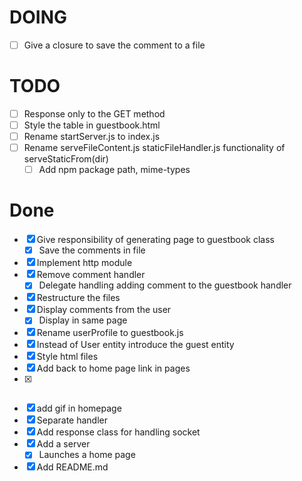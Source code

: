 # DOING

  - [ ] Give a closure to save the comment to a file

# TODO

  - [ ] Response only to the GET method
  - [ ] Style the table in guestbook.html
  - [ ] Rename startServer.js to index.js
  - [ ] Rename serveFileContent.js staticFileHandler.js functionality of serveStaticFrom(dir)
    - [ ] Add npm package path, mime-types
  
# Done

  - [x] Give responsibility of generating page to guestbook class
    - [x] Save the comments in file
  - [x] Implement http module
  - [x] Remove comment handler
    - [x] Delegate handling adding comment to the guestbook handler
  - [x] Restructure the files
  - [x] Display comments from the user
    - [x] Display in same page
  - [x] Rename userProfile to guestbook.js
  - [x] Instead of User entity introduce the guest entity
  - [x] Style html files
  - [x] Add back to home page link in pages
  - [x] ~~~Serve file in the server~~~
  - [x] add gif in homepage
  - [x] Separate handler
  - [x] Add response class for handling socket
  - [x] Add a server
    - [x] Launches a home page
- [x] Add README.md
